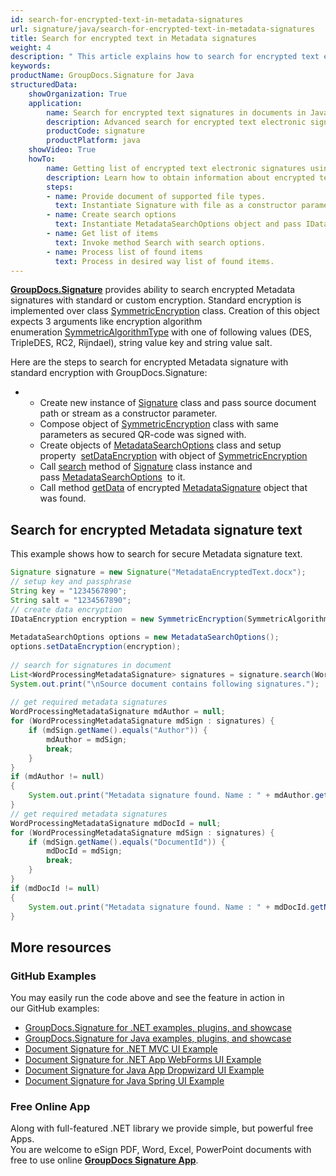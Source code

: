 ```yaml
---
id: search-for-encrypted-text-in-metadata-signatures
url: signature/java/search-for-encrypted-text-in-metadata-signatures
title: Search for encrypted text in Metadata signatures
weight: 4
description: " This article explains how to search for encrypted text electronic signatures in the document metadata. This topic contains example of using standard encryption and search for encrypted text in the document metadata with further decryption by GroupDocs.Signature API."
keywords: 
productName: GroupDocs.Signature for Java
structuredData:
    showOrganization: True
    application:    
        name: Search for encrypted text signatures in documents in Java    
        description: Advanced search for encrypted text electronic signatures in various documents with Java language and GroupDocs.Signature for Java APIs
        productCode: signature
        productPlatform: java 
    showVideo: True
    howTo:
        name: Getting list of encrypted text electronic signatures using Java 
        description: Learn how to obtain information about encrypted text electronic signatures in documents with Java
        steps:
        - name: Provide document of supported file types.
          text: Instantiate Signature with file as a constructor parameter. You can pass either file path or file stream. 
        - name: Create search options 
          text: Instantiate MetadataSearchOptions object and pass IDataEncryption instance such as SymmetricEncryption.
        - name: Get list of items 
          text: Invoke method Search with search options.
        - name: Process list of found items
          text: Process in desired way list of found items.
---
```

[**GroupDocs.Signature**](https://products.groupdocs.com/signature/java) provides ability to search encrypted Metadata signatures with standard or custom encryption. Standard encryption is implemented over class [SymmetricEncryption](https://apireference.groupdocs.com/java/signature/com.groupdocs.signature.domain.extensions.encryption/SymmetricEncryption) class. Creation of this object expects 3 arguments like encryption algorithm enumeration [SymmetricAlgorithmType](https://apireference.groupdocs.com/java/signature/com.groupdocs.signature.domain.extensions.encryption/SymmetricAlgorithmType) with one of following values (DES, TripleDES, RC2, Rijndael), string value key and string value salt.

Here are the steps to search for encrypted Metadata signature with standard encryption with GroupDocs.Signature:
*   *   Create new instance of [Signature](https://apireference.groupdocs.com/java/signature/com.groupdocs.signature/Signature) class and pass source document path or stream as a constructor parameter.        
    *   Compose object of [SymmetricEncryption](https://apireference.groupdocs.com/java/signature/com.groupdocs.signature.domain.extensions.encryption/SymmetricEncryption) class with same parameters as secured QR-code was signed with.          
    *   Create objects of [MetadataSearchOptions](https://apireference.groupdocs.com/signature/java/com.groupdocs.signature.options.search/MetadataSearchOptions) class and setup property  [setDataEncryption](https://apireference.groupdocs.com/java/signature/com.groupdocs.signature.domain.signatures.metadata/MetadataSignature#setDataEncryption(com.groupdocs.signature.domain.extensions.encryption.IDataEncryption)) with object of [SymmetricEncryption](https://apireference.groupdocs.com/java/signature/com.groupdocs.signature.domain.extensions.encryption/SymmetricEncryption)
    *   Call [search](https://apireference.groupdocs.com/java/signature/com.groupdocs.signature/Signature#search(java.lang.Class,%20com.groupdocs.signature.options.search.SearchOptions)) method of [Signature](https://apireference.groupdocs.com/java/signature/com.groupdocs.signature/Signature) class instance and pass [MetadataSearchOptions](https://apireference.groupdocs.com/signature/java/com.groupdocs.signature.options.search/MetadataSearchOptions)  to it.
    *   Call method [getData](https://apireference.groupdocs.com/java/signature/com.groupdocs.signature.domain.signatures.metadata/MetadataSignature#getData(java.lang.Class)) of encrypted [MetadataSignature](https://apireference.groupdocs.com/java/signature/com.groupdocs.signature.domain.signatures.metadata/MetadataSignature) object that was found.

## Search for encrypted Metadata signature text

This example shows how to search for secure Metadata signature text.

```java
Signature signature = new Signature("MetadataEncryptedText.docx");
// setup key and passphrase
String key = "1234567890";
String salt = "1234567890";
// create data encryption
IDataEncryption encryption = new SymmetricEncryption(SymmetricAlgorithmType.Rijndael, key, salt);
 
MetadataSearchOptions options = new MetadataSearchOptions();
options.setDataEncryption(encryption);
 
// search for signatures in document
List<WordProcessingMetadataSignature> signatures = signature.search(WordProcessingMetadataSignature.class,options);
System.out.print("\nSource document contains following signatures.");
 
// get required metadata signatures
WordProcessingMetadataSignature mdAuthor = null;
for (WordProcessingMetadataSignature mdSign : signatures) {
    if (mdSign.getName().equals("Author")) {
        mdAuthor = mdSign;
        break;
    }
}
if (mdAuthor != null)
{
    System.out.print("Metadata signature found. Name : " + mdAuthor.getName() + ". Value: " + mdAuthor.getData(String.class));
}
// get required metadata signatures
WordProcessingMetadataSignature mdDocId = null;
for (WordProcessingMetadataSignature mdSign : signatures) {
    if (mdSign.getName().equals("DocumentId")) {
        mdDocId = mdSign;
        break;
    }
}
if (mdDocId != null)
{
    System.out.print("Metadata signature found. Name : " + mdDocId.getName() + ". Value: " + mdDocId.getData(String.class));
}
```

## More resources

### GitHub Examples 

You may easily run the code above and see the feature in action in our GitHub examples:

*   [GroupDocs.Signature for .NET examples, plugins, and showcase](https://github.com/groupdocs-signature/GroupDocs.Signature-for-.NET)    
*   [GroupDocs.Signature for Java examples, plugins, and showcase](https://github.com/groupdocs-signature/GroupDocs.Signature-for-Java)    
*   [Document Signature for .NET MVC UI Example](https://github.com/groupdocs-signature/GroupDocs.Signature-for-.NET-MVC)    
*   [Document Signature for .NET App WebForms UI Example](https://github.com/groupdocs-signature/GroupDocs.Signature-for-.NET-WebForms)    
*   [Document Signature for Java App Dropwizard UI Example](https://github.com/groupdocs-signature/GroupDocs.Signature-for-Java-Dropwizard)   
*   [Document Signature for Java Spring UI Example](https://github.com/groupdocs-signature/GroupDocs.Signature-for-Java-Spring)
    

### Free Online App 

Along with full-featured .NET library we provide simple, but powerful free Apps.  
You are welcome to eSign PDF, Word, Excel, PowerPoint documents with free to use online **[GroupDocs Signature App](https://products.groupdocs.app/signature)**.
